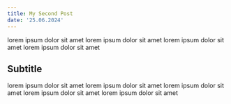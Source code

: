 ```yaml
---
title: My Second Post
date: '25.06.2024'
---
```


lorem ipsum dolor sit amet
lorem ipsum dolor sit amet
lorem ipsum dolor sit amet
lorem ipsum dolor sit amet

## Subtitle

lorem ipsum dolor sit amet lorem ipsum dolor sit amet lorem ipsum dolor sit amet lorem ipsum dolor sit amet lorem ipsum dolor sit amet
